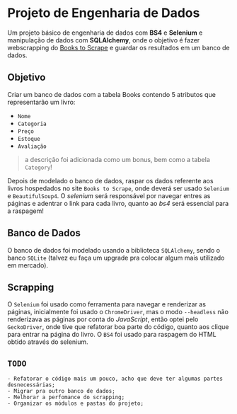 # Projeto de Engenharia de Dados
Um projeto básico de engenharia de dados com **BS4** e **Selenium** e manipulação de dados com **SQLAlchemy**, onde o objetivo é fazer webscrapping do [Books to Scrape](http://books.toscrape.com/) e guardar os resultados em um banco de dados.

## Objetivo
Criar um banco de dados com a tabela Books contendo 5 atributos que representarão um livro:

* `Nome`
* `Categoria`
* `Preço`
* `Estoque`
* `Avaliação`

> a descrição foi adicionada como um bonus, bem como a tabela `Category`!

Depois de modelado o banco de dados, raspar os dados referente aos livros hospedados no site `Books to Scrape`, onde deverá ser usado `Selenium` e `BeautifulSoup4`. O *selenium* será responsável por navegar entres as páginas e adentrar o link para cada livro, quanto ao *bs4* será essencial para a raspagem!

## Banco de Dados
O banco de dados foi modelado usando a biblioteca `SQLAlchemy`, sendo o banco `SQLite` (talvez eu faça um upgrade pra colocar algum mais utilizado em mercado).

## Scrapping
O `Selenium` foi usado como ferramenta para navegar e renderizar as páginas, inicialmente foi usado o `ChromeDriver`, mas o modo `--headless` não renderizava as páginas por conta do *JavaScript*, então optei pelo `GeckoDriver`, onde tive que refatorar boa parte do código, quanto aos clique para entrar na página do livro. O `BS4` foi usado para raspagem do HTML obtido através do selenium.


## `TODO`
```
- Refatorar o código mais um pouco, acho que deve ter algumas partes desnecessárias;
- Migrar pra outro banco de dados;
- Melhorar a perfomance do scrapping;
- Organizar os módulos e pastas do projeto;
```